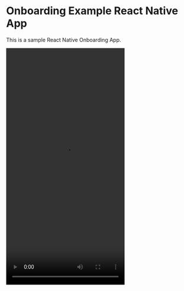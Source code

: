 # Onboarding Example React Native App

This is a sample React Native Onboarding App.

<video src="./example.mp4" width="320" height="640" controls preload></video>